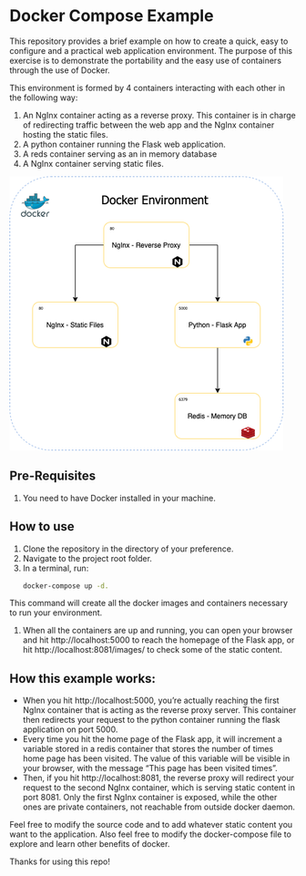# Docker Compose Example
This repository provides a brief example on how to create a quick, easy to configure and a practical web application environment. The purpose of this exercise is to demonstrate the portability and the easy use of containers through the use of Docker. 

This environment is formed by 4 containers interacting with each other in the following way: 
1. An NgInx container acting as a reverse proxy. This container is in charge of redirecting traffic between the web app and the NgInx container hosting the static files. 
1. A python container running the Flask web application. 
1. A reds container serving as an in memory database 
1. A NgInx container serving static files. 

![Docker Environment](Environment.png)

## Pre-Requisites 
1. You need to have Docker installed in your machine. 

## How to use
1. Clone the repository in the directory of your preference. 
1. Navigate to the project root folder. 
1. In a terminal, run: 
    ```bash
    docker-compose up -d. 
    ```
  This command will create all the docker images and containers necessary to run your environment. 
1. When all the containers are up and running, you can open your browser and hit http://localhost:5000 to reach the homepage of the Flask app, or hit http://localhost:8081/images/<image> to check some of the static content.
  
## How this example works: 
- When you hit http://localhost:5000, you’re actually reaching the first NgInx container that is acting as the reverse proxy server. This container then redirects your request to the python container running the flask application on port 5000. 
- Every time you hit the home page of the Flask app, it will increment a variable stored in a redis container that stores the number of times home page has been visited. The value of this variable will be visible in your browser, with the message “This page has been visited <N> times”. 
- Then, if you hit http://localhost:8081, the reverse proxy will redirect your request to the second NgInx container, which is serving static content in port 8081. Only the first NgInx container is exposed, while the other ones are private containers, not reachable from outside docker daemon. 
  
Feel free to modify the source code and to add whatever static content you want to the application. Also feel free to modify the docker-compose file to explore and learn other benefits of docker. 

Thanks for using this repo! 
